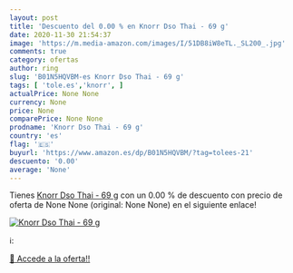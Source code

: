 ```yaml
---
layout: post
title: 'Descuento del 0.00 % en Knorr Dso Thai - 69 g'
date: 2020-11-30 21:54:37
image: 'https://m.media-amazon.com/images/I/51DB8iW8eTL._SL200_.jpg'
comments: true
category: ofertas
author: ring
slug: 'B01N5HQVBM-es Knorr Dso Thai - 69 g'
tags: [ 'tole.es','knorr', ]
actualPrice: None None
currency: None
price: None
comparePrice: None None
prodname: 'Knorr Dso Thai - 69 g'
country: 'es'
flag: '🇪🇸'
buyurl: 'https://www.amazon.es/dp/B01N5HQVBM/?tag=tolees-21'
descuento: '0.00'
average: 'None'
---
```


Tienes [Knorr Dso Thai - 69 g](https://www.amazon.es/dp/B01N5HQVBM/?tag=tolees-21) con un 0.00 % de descuento con precio de oferta de None None (original: None None) en el siguiente enlace!

[![Knorr Dso Thai - 69 g](https://m.media-amazon.com/images/I/51DB8iW8eTL._SL200_.jpg)](https://www.amazon.es/dp/B01N5HQVBM/?tag=tolees-21)

ℹ️:


[🛒 Accede a la oferta!!](https://www.amazon.es/dp/B01N5HQVBM/?tag=tolees-21)
